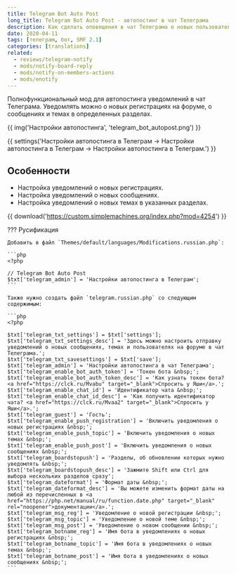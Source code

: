 ```yaml
---
title: Telegram Bot Auto Post
long_title: Telegram Bot Auto Post - автопостинг в чат Телеграма
description: Как сделать оповещения в чат Телеграма о новых пользователях, сообщениях и темах на форуме SMF?
date: 2020-04-11
tags: [телеграм, бот, SMF 2.1]
categories: [translations]
related:
  - reviews/telegram-notify
  - mods/notify-board-reply
  - mods/notify-on-members-actions
  - mods/enotify
---
```


Полнофункциональный мод для автопостинга уведомлений в чат Телеграма. Уведомлять можно о новых регистрациях на форуме, о сообщениях и темах в определенных разделах.

<!-- more -->

{{ img('Настройки автопостинга', 'telegram_bot_autopost.png') }}

{{ settings('Настройки автопостинга в Телеграм → Настройки автопостинга в Телеграм → Настройки автопостинга в Телеграм.') }}

## Особенности

* Настройка уведомлений о новых регистрациях.
* Настройка уведомлений о новых сообщениях.
* Настройка уведомлений о новых темах в указанных разделах.

{{ download('https://custom.simplemachines.org/index.php?mod=4254') }}

??? Русификация

    Добавить в файл `Themes/default/languages/Modifications.russian.php`:

    ```php
    <?php

    // Telegram Bot Auto Post
    $txt['telegram_admin'] = 'Настройки автопостинга в Телеграм';
    ```

    Также нужно создать файл `telegram.russian.php` со следующим содержимым:

    ```php
    <?php

    $txt['telegram_txt_settings'] = $txt['settings'];
    $txt['telegram_txt_settings_desc'] = 'Здесь можно настроить отправку уведомлений о новых сообщениях, темах и пользователях на форуме в чат Телеграма.';
    $txt['telegram_txt_savesettings'] = $txt['save'];
    $txt['telegram_admin'] = 'Настройки автопостинга в чат Телеграма';
    $txt['telegram_enable_bot_auth_token'] = 'Токен бота &nbsp;';
    $txt['telegram_enable_bot_auth_token_desc'] = 'Как узнать токен бота? <a href="https://clck.ru/Mvabu" target="_blank">Спросить у Яши</a>.';
    $txt['telegram_enable_chat_id'] = 'Идентификатор чата &nbsp;';
    $txt['telegram_enable_chat_id_desc'] = 'Как получить идентификатор чата? <a href="https://clck.ru/Mvaa2" target="_blank">Спросить у Яши</a>.';
    $txt['telegram_guest'] = 'Гость';
    $txt['telegram_enable_push_registration'] = 'Включить уведомления о новых регистрациях &nbsp;';
    $txt['telegram_enable_push_topic'] = 'Включить уведомления о новых темах &nbsp;';
    $txt['telegram_enable_push_post'] = 'Включить уведомления о новых сообщениях &nbsp;';
    $txt['telegram_boardstopush'] = 'Разделы, об обновлении которых нужно уведомлять &nbsp;';
    $txt['telegram_boardstopush_desc'] = 'Зажмите Shift или Ctrl для выбора нескольких разделов сразу';
    $txt['telegram_dateformat'] = 'Формат даты &nbsp;';
    $txt['telegram_dateformat_desc'] = 'Вы можете изменить формат даты на любой из перечисленных в <a href="https://php.net/manual/ru/function.date.php" target="_blank" rel="noopener">документации</a>.';
    $txt['telegram_msg_reg'] = 'Уведомление о новой регистрации &nbsp;';
    $txt['telegram_msg_topic'] = 'Уведомление о новой теме &nbsp;';
    $txt['telegram_msg_post'] = 'Уведомление о новом сообщении &nbsp;';
    $txt['telegram_botname_reg'] = 'Имя бота в уведомлениях о новых регистрациях &nbsp;';
    $txt['telegram_botname_topic'] = 'Имя бота в уведомлениях о новых темах &nbsp;';
    $txt['telegram_botname_post'] = 'Имя бота в уведомлениях о новых сообщениях &nbsp;';
    ```
